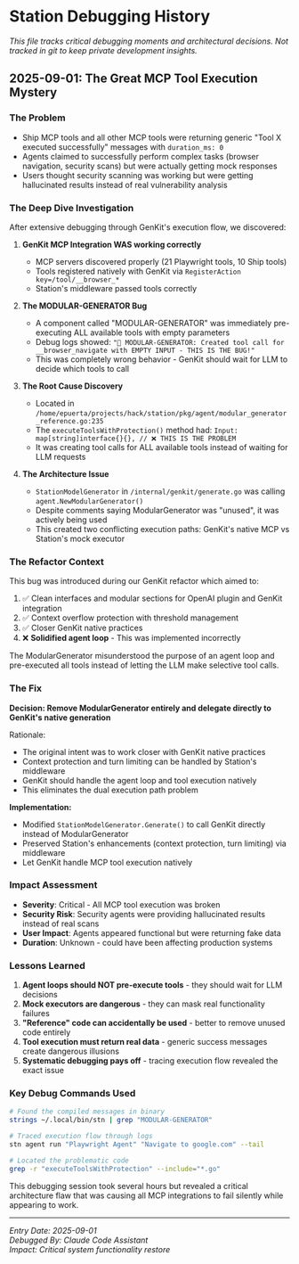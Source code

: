 # Station Debugging History

*This file tracks critical debugging moments and architectural decisions. Not tracked in git to keep private development insights.*

## 2025-09-01: The Great MCP Tool Execution Mystery

### **The Problem**
- Ship MCP tools and all other MCP tools were returning generic "Tool X executed successfully" messages with `duration_ms: 0`
- Agents claimed to successfully perform complex tasks (browser navigation, security scans) but were actually getting mock responses
- Users thought security scanning was working but were getting hallucinated results instead of real vulnerability analysis

### **The Deep Dive Investigation**
After extensive debugging through GenKit's execution flow, we discovered:

1. **GenKit MCP Integration WAS working correctly**
   - MCP servers discovered properly (21 Playwright tools, 10 Ship tools)
   - Tools registered natively with GenKit via `RegisterAction key=/tool/__browser_*`
   - Station's middleware passed tools correctly

2. **The MODULAR-GENERATOR Bug**
   - A component called "MODULAR-GENERATOR" was immediately pre-executing ALL available tools with empty parameters
   - Debug logs showed: `"🔧 MODULAR-GENERATOR: Created tool call for __browser_navigate with EMPTY INPUT - THIS IS THE BUG!"`
   - This was completely wrong behavior - GenKit should wait for LLM to decide which tools to call

3. **The Root Cause Discovery**
   - Located in `/home/epuerta/projects/hack/station/pkg/agent/modular_generator_reference.go:235`
   - The `executeToolsWithProtection()` method had: `Input: map[string]interface{}{}, // ❌ THIS IS THE PROBLEM`
   - It was creating tool calls for ALL available tools instead of waiting for LLM requests

4. **The Architecture Issue**
   - `StationModelGenerator` in `/internal/genkit/generate.go` was calling `agent.NewModularGenerator()`
   - Despite comments saying ModularGenerator was "unused", it was actively being used
   - This created two conflicting execution paths: GenKit's native MCP vs Station's mock executor

### **The Refactor Context**
This bug was introduced during our GenKit refactor which aimed to:
1. ✅ Clean interfaces and modular sections for OpenAI plugin and GenKit integration
2. ✅ Context overflow protection with threshold management  
3. ✅ Closer GenKit native practices
4. ❌ **Solidified agent loop** - This was implemented incorrectly

The ModularGenerator misunderstood the purpose of an agent loop and pre-executed all tools instead of letting the LLM make selective tool calls.

### **The Fix**
**Decision: Remove ModularGenerator entirely and delegate directly to GenKit's native generation**

Rationale:
- The original intent was to work closer with GenKit native practices
- Context protection and turn limiting can be handled by Station's middleware
- GenKit should handle the agent loop and tool execution natively
- This eliminates the dual execution path problem

**Implementation:**
- Modified `StationModelGenerator.Generate()` to call GenKit directly instead of ModularGenerator
- Preserved Station's enhancements (context protection, turn limiting) via middleware
- Let GenKit handle MCP tool execution natively

### **Impact Assessment**
- **Severity**: Critical - All MCP tool execution was broken
- **Security Risk**: Security agents were providing hallucinated results instead of real scans
- **User Impact**: Agents appeared functional but were returning fake data
- **Duration**: Unknown - could have been affecting production systems

### **Lessons Learned**
1. **Agent loops should NOT pre-execute tools** - they should wait for LLM decisions
2. **Mock executors are dangerous** - they can mask real functionality failures
3. **"Reference" code can accidentally be used** - better to remove unused code entirely
4. **Tool execution must return real data** - generic success messages create dangerous illusions
5. **Systematic debugging pays off** - tracing execution flow revealed the exact issue

### **Key Debug Commands Used**
```bash
# Found the compiled messages in binary
strings ~/.local/bin/stn | grep "MODULAR-GENERATOR"

# Traced execution flow through logs
stn agent run "Playwright Agent" "Navigate to google.com" --tail

# Located the problematic code
grep -r "executeToolsWithProtection" --include="*.go"
```

This debugging session took several hours but revealed a critical architecture flaw that was causing all MCP integrations to fail silently while appearing to work.

---
*Entry Date: 2025-09-01*  
*Debugged By: Claude Code Assistant*  
*Impact: Critical system functionality restore*